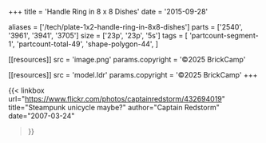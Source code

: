 +++
title = 'Handle Ring in 8 x 8 Dishes'
date  = '2015-09-28'

aliases = ['/tech/plate-1x2-handle-ring-in-8x8-dishes']
parts = ['2540', '3961', '3941', '3705']
size  = ['23p', '23p', '5s']
tags  = [
  'partcount-segment-1',
  'partcount-total-49',
  'shape-polygon-44',
]

[[resources]]
src              = 'image.png'
params.copyright = '©2025 BrickCamp'

[[resources]]
src              = 'model.ldr'
params.copyright = '©2025 BrickCamp'
+++

{{< linkbox
    url="https://www.flickr.com/photos/captainredstorm/432694019"
    title="Steampunk unicycle maybe?"
    author="Captain Redstorm"
    date="2007-03-24"
>}}
